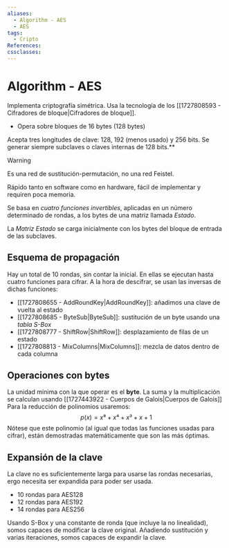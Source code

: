 ```yaml
---
aliases:
  - Algorithm - AES
  - AES
tags:
  - Cripto
References: 
cssclasses:
---
```

# Algorithm - AES
Implementa criptografía simétrica. Usa la tecnología de los [[1727808593 - Cifradores de bloque|Cifradores de bloque]]. 
- Opera sobre bloques de 16 bytes (128 bytes)

Acepta tres longitudes de clave: 128, 192 (menos usado) y 256 bits. Se generar siempre subclaves o claves internas de 128 bits.**

>[!WARNING]
>Es una red de sustitución-permutación, no una red Feistel.
>

Rápido tanto en software como en hardware, fácil de implementar y requiren poca memoria.

Se basa en *cuatro funciones invertibles*, aplicadas en un número determinado de rondas, a los bytes de una matriz llamada *Estado*.

La *Matriz Estado* se carga inicialmente con los bytes del bloque de entrada de las subclaves.

## Esquema de propagación

Hay un total de 10 rondas, sin contar la inicial. En ellas se ejecutan hasta cuatro funciones para cifrar. A la hora de descifrar, se usan las inversas de dichas funciones:
- [[1727808655 - AddRoundKey|AddRoundKey]]: añadimos una clave de vuelta al estado
- [[1727808685 - ByteSub|ByteSub]]: sustitución de un byte usando una *tabla S-Box*
- [[1727808777 - ShiftRow|ShiftRow]]: desplazamiento de filas de un estado
- [[1727808813 - MixColumns|MixColumns]]: mezcla de datos dentro de cada columna


## Operaciones con bytes

La unidad mínima con la que operar es el **byte**. La suma y la multiplicación se calculan usando [[1727443922 - Cuerpos de Galois|Cuerpos de Galois]]
Para la reducción de polinomios usaremos:
$$p(x) = x⁸+ x⁴+x³+x+1$$
Nótese que este polinomio (al igual que todas las funciones usadas para cifrar), están demostradas matemáticamente que son las más óptimas.

## Expansión de la clave

La clave no es suficientemente larga para usarse las rondas necesarias, ergo necesita ser expandida para poder ser usada.
- 10 rondas para AES128
- 12 rondas para AES192
- 14 rondas para AES256

Usando S-Box y una constante de ronda (que incluye la no linealidad), somos capaces de modificar la clave original. Añadiendo sustitución y varias iteraciones, somos capaces de expandir la clave.


